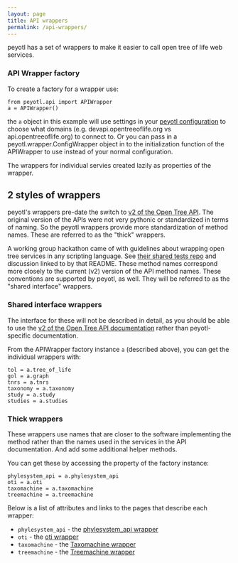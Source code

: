 ```yaml
---
layout: page
title: API wrappers
permalink: /api-wrappers/
---
```

peyotl has a set of wrappers to make it easier to call open tree of life web services.

### API Wrapper factory
To create a factory for a wrapper use:

    from peyotl.api import APIWrapper
    a = APIWrapper()

the `a` object in this example will use settings in your [peyotl configuration](../configuration) to choose what domains (e.g. devapi.opentreeoflife.org vs api.opentreeoflife.org) to connect to. Or you can pass in a peyotl.wrapper.ConfigWrapper
object in to the initialization function of the APIWrapper to use instead of
your normal configuration.

The wrappers for individual servies created lazily as properties of the wrapper.

## 2 styles of wrappers
peyotl's wrappers pre-date the switch to [v2 of the Open Tree API](https://github.com/OpenTreeOfLife/opentree/wiki/Open-Tree-of-Life-APIs). 
The original version of the APIs were not very pythonic or standardized in terms of naming. So the peyotl wrappers provide more standardization of method names. These are referred to as the "thick" wrappers.

A working group hackathon came of with guidelines about wrapping open tree services
in any scripting language. See [their shared tests repo](https://github.com/OpenTreeOfLife/shared-api-tests) and discussion linked to by that README.
These method names correspond more closely to the current (v2) version of the API
method names. These conventions are supported by peyotl, as well. They will be referred to as the "shared interface" wrappers.

### Shared interface wrappers

The interface for these will not be described in detail, as you should be able to
use the [v2 of the Open Tree API documentation](https://github.com/OpenTreeOfLife/opentree/wiki/Open-Tree-of-Life-APIs) rather than peyotl-specific
documentation.

From the APIWrapper factory instance `a` (described above), you can get the individual wrappers with:

    tol = a.tree_of_life
    gol = a.graph
    tnrs = a.tnrs
    taxonomy = a.taxonomy
    study = a.study
    studies = a.studies

### Thick wrappers
These wrappers use names that are closer to the software implementing the 
method rather than the names used in the services in the API documentation. And
add some additional helper methods.

You can get these by accessing the property of the factory instance:

    phylesystem_api = a.phylesystem_api
    oti = a.oti
    taxomachine = a.taxomachine
    treemachine = a.treemachine

Below is a list of attributes and links to the pages that describe each wrapper:

* `phylesystem_api` - the [phylesystem_api wrapper](../phylesystem-api-wrapper)
* `oti` - the [oti wrapper](otiwrapper)
* `taxomachine` - the [Taxomachine wrapper](../taxomachine-wrapper)
* `treemachine` - the [Treemachine wrapper](../treemachine-wrapper)
